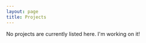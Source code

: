 ```yaml
---
layout: page
title: Projects
---
```


<p class="message">
  No projects are currently listed here. I'm working on it!
</p>

